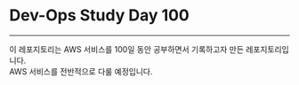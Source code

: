 # Dev-Ops Study Day 100
---

이 레포지토리는 AWS 서비스를 100일 동안 공부하면서 기록하고자 만든 레포지토리입니다.  
AWS 서비스를 전반적으로 다룰 예정입니다.

